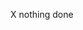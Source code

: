 X nothing done
<!---
p0w3rgg/p0w3rgg is a ✨ special ✨ repository because its `README.md` (this file) appears on your GitHub profile.
You can click the Preview link to take a look at your changes.
--->

